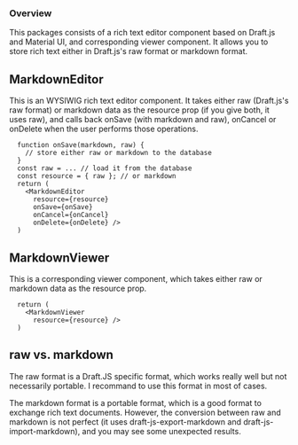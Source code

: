 ### Overview

This packages consists of a rich text editor component based on Draft.js and Material UI, and corresponding viewer component. It allows you to store rich text either in Draft.js's raw format or markdown format. 

## MarkdownEditor

This is an WYSIWIG rich text editor component. It takes either raw (Draft.js's raw format) or markdown data as the resource prop (if you give both, it uses raw), and calls back onSave (with markdown and raw), onCancel or onDelete when the user
performs those operations. 

```
  function onSave(markdown, raw) {
    // store either raw or markdown to the database
  }
  const raw = ... // load it from the database
  const resource = { raw }; // or markdown
  return (
    <MarkdownEditor 
      resource={resource} 
      onSave={onSave} 
      onCancel={onCancel} 
      onDelete={onDelete} />
  )
```

## MarkdownViewer

This is a corresponding viewer component, which takes either raw or markdown data as the resource prop. 

```
  return (
    <MarkdownViewer 
      resource={resource} />
  )
```

## raw vs. markdown

The raw format is a Draft.JS specific format, which works really well but not necessarily portable. I recommand to use this format in most of cases. 

The markdown format is a portable format, which is a good format to exchange rich text documents. However, the conversion between raw and markdown is not perfect (it uses draft-js-export-markdown and draft-js-import-markdown), and you may see some unexpected results. 